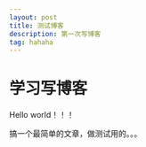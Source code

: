 ```yaml
---
layout: post
title: 测试博客
description: 第一次写博客
tag: hahaha
---
```



# 学习写博客


Hello world！！！
 
搞一个最简单的文章，做测试用的。。。